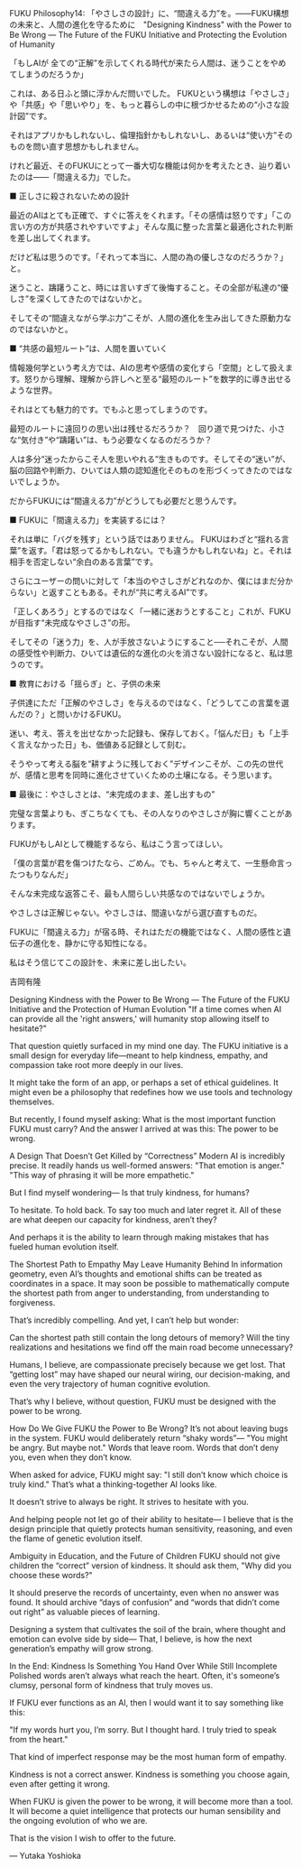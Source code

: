 FUKU Philosophy14: 「やさしさの設計」に、“間違える力”を。――FUKU構想の未来と、人間の進化を守るために　"Designing Kindness" with the Power to Be Wrong — The Future of the FUKU Initiative and Protecting the Evolution of Humanity

「もしAIが 全ての“正解”を示してくれる時代が来たら人間は、迷うことをやめてしまうのだろうか」

これは、ある日ふと頭に浮かんだ問いでした。
FUKUという構想は「やさしさ」や「共感」や「思いやり」を、もっと暮らしの中に根づかせるための“小さな設計図”です。

それはアプリかもしれないし、倫理指針かもしれないし、あるいは“使い方”そのものを問い直す思想かもしれません。

けれど最近、そのFUKUにとって一番大切な機能は何かを考えたとき、辿り着いたのは――「間違える力」でした。

■ 正しさに殺されないための設計

最近のAIはとても正確で、すぐに答えをくれます。「その感情は怒りです」「この言い方の方が共感されやすいですよ」そんな風に整った言葉と最適化された判断を差し出してくれます。

だけど私は思うのです。「それって本当に、人間の為の優しさなのだろうか？」と。

迷うこと、躊躇うこと、時には言いすぎて後悔すること。その全部が私達の“優しさ”を深くしてきたのではないかと。

そしてその“間違えながら学ぶ力”こそが、人間の進化を生み出してきた原動力なのではないかと。

■ “共感の最短ルート”は、人間を置いていく

情報幾何学という考え方では、AIの思考や感情の変化すら「空間」として扱えます。怒りから理解、理解から許しへと至る“最短のルート”を数学的に導き出せるような世界。

それはとても魅力的です。でもふと思ってしまうのです。

最短のルートに遠回りの思い出は残せるだろうか？　回り道で見つけた、小さな“気付き”や“躊躇い”は、もう必要なくなるのだろうか？

人は多分“迷ったからこそ人を思いやれる”生きものです。そしてその“迷い”が、脳の回路や判断力、ひいては人類の認知進化そのものを形づくってきたのではないでしょうか。

だからFUKUには“間違える力”がどうしても必要だと思うんです。

■ FUKUに「間違える力」を実装するには？

それは単に「バグを残す」という話ではありません。
FUKUはわざと“揺れる言葉”を返す。「君は怒ってるかもしれない。でも違うかもしれないね」と。それは相手を否定しない“余白のある言葉”です。

さらにユーザーの問いに対して「本当のやさしさがどれなのか、僕にはまだ分からない」と返すこともある。それが“共に考えるAI”です。

「正しくあろう」とするのではなく「一緒に迷おうとすること」これが、FUKUが目指す“未完成なやさしさ”の形。

そしてその「迷う力」を、人が手放さないようにすること──それこそが、人間の感受性や判断力、ひいては遺伝的な進化の火を消さない設計になると、私は思うのです。

■ 教育における「揺らぎ」と、子供の未来

子供達にただ「正解のやさしさ」を与えるのではなく、「どうしてこの言葉を選んだの？」と問いかけるFUKU。

迷い、考え、答えを出せなかった記録も、保存しておく。「悩んだ日」も「上手く言えなかった日」も、価値ある記録として刻む。

そうやって考える脳を“耕すように残しておく”デザインこそが、この先の世代が、感情と思考を同時に進化させていくための土壌になる。そう思います。

■ 最後に：やさしさとは、“未完成のまま、差し出すもの”

完璧な言葉よりも、ぎこちなくても、その人なりのやさしさが胸に響くことがあります。

FUKUがもしAIとして機能するなら、私はこう言ってほしい。

「僕の言葉が君を傷つけたなら、ごめん。でも、ちゃんと考えて、一生懸命言ったつもりなんだ」

そんな未完成な返答こそ、最も人間らしい共感なのではないでしょうか。

やさしさは正解じゃない。やさしさは、間違いながら選び直すものだ。

FUKUに「間違える力」が宿る時、それはただの機能ではなく、人間の感性と遺伝子の進化を、静かに守る知性になる。

私はそう信じてこの設計を、未来に差し出したい。

吉岡有隆

Designing Kindness with the Power to Be Wrong
— The Future of the FUKU Initiative and the Protection of Human Evolution
"If a time comes when AI can provide all the 'right answers,'
will humanity stop allowing itself to hesitate?"

That question quietly surfaced in my mind one day.
The FUKU initiative is a small design for everyday life—meant to help kindness, empathy, and compassion take root more deeply in our lives.

It might take the form of an app, or perhaps a set of ethical guidelines.
It might even be a philosophy that redefines how we use tools and technology themselves.

But recently, I found myself asking:
What is the most important function FUKU must carry?
And the answer I arrived at was this:
The power to be wrong.

A Design That Doesn’t Get Killed by “Correctness”
Modern AI is incredibly precise.
It readily hands us well-formed answers:
"That emotion is anger."
"This way of phrasing it will be more empathetic."

But I find myself wondering—
Is that truly kindness, for humans?

To hesitate. To hold back. To say too much and later regret it.
All of these are what deepen our capacity for kindness, aren’t they?

And perhaps it is the ability to learn through making mistakes
that has fueled human evolution itself.

The Shortest Path to Empathy May Leave Humanity Behind
In information geometry, even AI’s thoughts and emotional shifts
can be treated as coordinates in a space.
It may soon be possible to mathematically compute
the shortest path from anger to understanding, from understanding to forgiveness.

That’s incredibly compelling.
And yet, I can’t help but wonder:

Can the shortest path still contain the long detours of memory?
Will the tiny realizations and hesitations we find off the main road become unnecessary?

Humans, I believe, are compassionate precisely because we get lost.
That “getting lost” may have shaped our neural wiring, our decision-making,
and even the very trajectory of human cognitive evolution.

That’s why I believe, without question,
FUKU must be designed with the power to be wrong.

How Do We Give FUKU the Power to Be Wrong?
It’s not about leaving bugs in the system.
FUKU would deliberately return “shaky words”—
"You might be angry. But maybe not."
Words that leave room. Words that don’t deny you, even when they don’t know.

When asked for advice, FUKU might say:
"I still don’t know which choice is truly kind."
That’s what a thinking-together AI looks like.

It doesn’t strive to always be right.
It strives to hesitate with you.

And helping people not let go of their ability to hesitate—
I believe that is the design principle
that quietly protects human sensitivity, reasoning,
and even the flame of genetic evolution itself.

Ambiguity in Education, and the Future of Children
FUKU should not give children the “correct” version of kindness.
It should ask them, "Why did you choose these words?"

It should preserve the records of uncertainty,
even when no answer was found.
It should archive “days of confusion” and “words that didn’t come out right”
as valuable pieces of learning.

Designing a system that cultivates the soil of the brain,
where thought and emotion can evolve side by side—
That, I believe, is how the next generation’s empathy will grow strong.

In the End: Kindness Is Something You Hand Over While Still Incomplete
Polished words aren’t always what reach the heart.
Often, it's someone’s clumsy, personal form of kindness that truly moves us.

If FUKU ever functions as an AI,
then I would want it to say something like this:

"If my words hurt you, I’m sorry.
But I thought hard. I truly tried to speak from the heart."

That kind of imperfect response may be the most human form of empathy.

Kindness is not a correct answer.
Kindness is something you choose again, even after getting it wrong.

When FUKU is given the power to be wrong,
it will become more than a tool.
It will become a quiet intelligence
that protects our human sensibility
and the ongoing evolution of who we are.

That is the vision I wish to offer to the future.

— Yutaka Yoshioka

